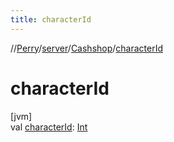 ```yaml
---
title: characterId
---
```

//[Perry](../../../index.html)/[server](../index.html)/[Cashshop](index.html)/[characterId](character-id.html)



# characterId



[jvm]\
val [characterId](character-id.html): [Int](https://kotlinlang.org/api/latest/jvm/stdlib/kotlin/-int/index.html)




